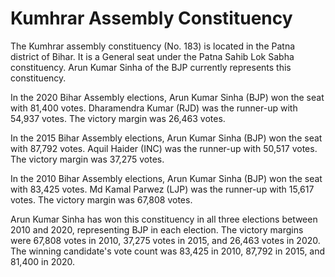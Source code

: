 # Kumhrar Assembly Constituency

The Kumhrar assembly constituency (No. 183) is located in the Patna district of Bihar. It is a General seat under the Patna Sahib Lok Sabha constituency. Arun Kumar Sinha of the BJP currently represents this constituency.

In the 2020 Bihar Assembly elections, Arun Kumar Sinha (BJP) won the seat with 81,400 votes. Dharamendra Kumar (RJD) was the runner-up with 54,937 votes. The victory margin was 26,463 votes.

In the 2015 Bihar Assembly elections, Arun Kumar Sinha (BJP) won the seat with 87,792 votes. Aquil Haider (INC) was the runner-up with 50,517 votes. The victory margin was 37,275 votes.

In the 2010 Bihar Assembly elections, Arun Kumar Sinha (BJP) won the seat with 83,425 votes. Md Kamal Parwez (LJP) was the runner-up with 15,617 votes. The victory margin was 67,808 votes.

Arun Kumar Sinha has won this constituency in all three elections between 2010 and 2020, representing BJP in each election. The victory margins were 67,808 votes in 2010, 37,275 votes in 2015, and 26,463 votes in 2020. The winning candidate's vote count was 83,425 in 2010, 87,792 in 2015, and 81,400 in 2020.
